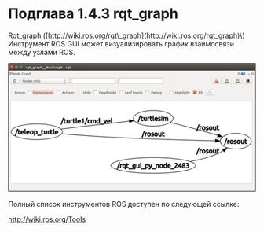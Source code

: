 # Подглава 1.4.3 rqt\_graph

Rqt\_graph \([http://wiki.ros.org/rqt\_graph](http://wiki.ros.org/rqt_graph)\) Инструмент ROS GUI может визуализировать график взаимосвязи между узлами ROS.

![&#x420;&#x438;&#x441;&#x443;&#x43D;&#x43E;&#x43A; 12: rqt\_graph](../../.gitbook/assets/image%20%2835%29.png)

Полный список инструментов ROS доступен по следующей ссылке:

http://wiki.ros.org/Tools

